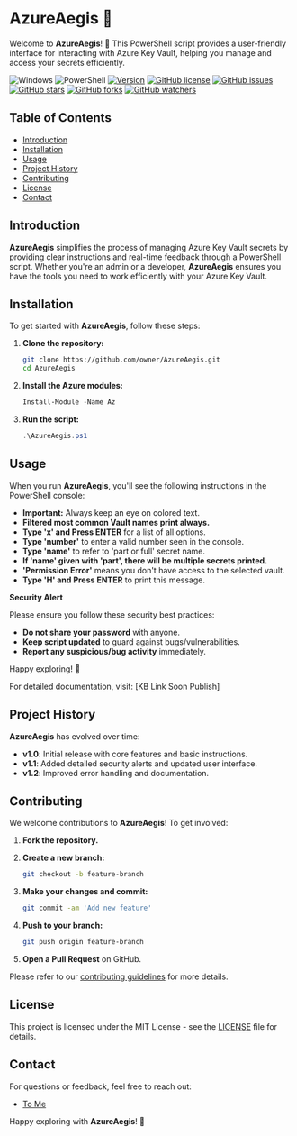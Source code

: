 # AzureAegis 🔐

Welcome to **AzureAegis**! 🎉 This PowerShell script provides a user-friendly interface for interacting with Azure Key Vault, helping you manage and access your secrets efficiently.

![Windows](https://img.shields.io/badge/Windows-05122A?style=flat&logo=microsoft&logoColor=white)
![PowerShell](https://img.shields.io/badge/PowerShell-0078D4?style=flat&logo=powershell&logoColor=white)
[![Version](https://img.shields.io/github/v/release/alvinlazz/AzureAegis?color=blue&label=release)](https://github.com/alvinlazz/AzureAegis/releases)
[![GitHub license](https://img.shields.io/github/license/alvinlazz/AzureAegis?color=green)](https://github.com/alvinlazz/AzureAegis/blob/main/LICENSE)
[![GitHub issues](https://img.shields.io/github/issues/alvinlazz/AzureAegis?color=red)](https://github.com/alvinlazz/AzureAegis/issues)
[![GitHub stars](https://img.shields.io/github/stars/alvinlazz/AzureAegis?color=yellow)](https://github.com/alvinlazz/AzureAegis/stargazers)
[![GitHub forks](https://img.shields.io/github/forks/alvinlazz/AzureAegis?color=orange)](https://github.com/alvinlazz/AzureAegis/network/members)
[![GitHub watchers](https://img.shields.io/github/watchers/alvinlazz/AzureAegis?color=blue)](https://github.com/alvinlazz/AzureAegis/watchers)

## Table of Contents

- [Introduction](#introduction)
- [Installation](#installation)
- [Usage](#usage)
- [Project History](#project-history)
- [Contributing](#contributing)
- [License](#license)
- [Contact](#contact)

## Introduction

**AzureAegis** simplifies the process of managing Azure Key Vault secrets by providing clear instructions and real-time feedback through a PowerShell script. Whether you're an admin or a developer, **AzureAegis** ensures you have the tools you need to work efficiently with your Azure Key Vault.

## Installation

To get started with **AzureAegis**, follow these steps:

1. **Clone the repository:**

    ```bash
    git clone https://github.com/owner/AzureAegis.git
    cd AzureAegis
    ```

2. **Install the Azure modules:**

    ```powershell
    Install-Module -Name Az
    ```

3. **Run the script:**

    ```powershell
    .\AzureAegis.ps1
    ```

## Usage

When you run **AzureAegis**, you'll see the following instructions in the PowerShell console:

- **Important:** Always keep an eye on colored text.
- **Filtered most common Vault names print always.**
- **Type 'x' and Press ENTER** for a list of all options.
- **Type 'number'** to enter a valid number seen in the console.
- **Type 'name'** to refer to 'part or full' secret name.
- **If 'name' given with 'part', there will be multiple secrets printed.**
- **'Permission Error'** means you don't have access to the selected vault.
- **Type 'H' and Press ENTER** to print this message.

**Security Alert**

Please ensure you follow these security best practices:

- **Do not share your password** with anyone.
- **Keep script updated** to guard against bugs/vulnerabilities.
- **Report any suspicious/bug activity** immediately.

Happy exploring! 🌟

For detailed documentation, visit: [KB Link Soon Publish]

## Project History

**AzureAegis** has evolved over time:

- **v1.0**: Initial release with core features and basic instructions.
- **v1.1**: Added detailed security alerts and updated user interface.
- **v1.2**: Improved error handling and documentation.

## Contributing

We welcome contributions to **AzureAegis**! To get involved:

1. **Fork the repository.**
2. **Create a new branch:**

    ```bash
    git checkout -b feature-branch
    ```

3. **Make your changes and commit:**

    ```bash
    git commit -am 'Add new feature'
    ```

4. **Push to your branch:**

    ```bash
    git push origin feature-branch
    ```

5. **Open a Pull Request** on GitHub.

Please refer to our [contributing guidelines](contributing.md) for more details.

## License

This project is licensed under the MIT License - see the [LICENSE](LICENSE) file for details.

## Contact

For questions or feedback, feel free to reach out:

- [To Me](mailto:alvin@seatec.uu.me)

Happy exploring with **AzureAegis**! 🎉
